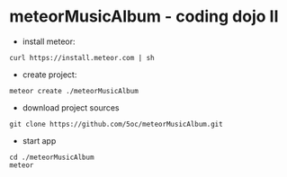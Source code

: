 # meteorMusicAlbum - coding dojo II

* install meteor:
```
curl https://install.meteor.com | sh
```

* create project:
```
meteor create ./meteorMusicAlbum
```

* download project sources
```
git clone https://github.com/5oc/meteorMusicAlbum.git
```

* start app
```
cd ./meteorMusicAlbum
meteor
```
